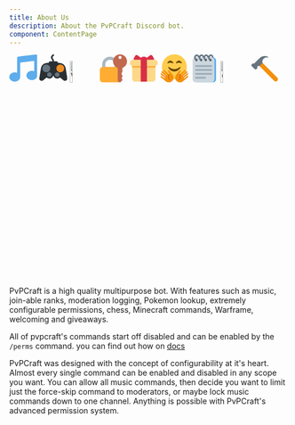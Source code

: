 ```yaml
---
title: About Us
description: About the PvPCraft Discord bot.
component: ContentPage
---
```

<svg alt="Music" title="Music" style="width: 10%;" xmlns:dc="http://purl.org/dc/elements/1.1/" xmlns:cc="http://creativecommons.org/ns#" xmlns:rdf="http://www.w3.org/1999/02/22-rdf-syntax-ns#" xmlns:svg="http://www.w3.org/2000/svg" xmlns="http://www.w3.org/2000/svg" viewBox="0 0 45 45" style="enable-background:new 0 0 45 45;" xml:space="preserve" version="1.1" id="svg2"><metadata id="metadata8"><rdf:RDF><cc:Work rdf:about=""><dc:format>image/svg+xml</dc:format><dc:type rdf:resource="http://purl.org/dc/dcmitype/StillImage"/></cc:Work></rdf:RDF></metadata><defs id="defs6"><clipPath id="clipPath16" clipPathUnits="userSpaceOnUse"><path id="path18" d="M 0,36 36,36 36,0 0,0 0,36 Z"/></clipPath></defs><g transform="matrix(1.25,0,0,-1.25,0,45)" id="g10"><g id="g12"><g clip-path="url(#clipPath16)" id="g14"><g transform="translate(34.209,35.7935)" id="g20"><path id="path22" style="fill:#5dadec;fill-opacity:1;fill-rule:nonzero;stroke:none" d="m 0,0 -22.418,-2.587 c -0.985,-0.114 -1.791,-1.018 -1.791,-2.009 l 0,-0.198 0,-4.197 0,-14.388 c -0.91,0.372 -1.925,0.585 -3,0.585 -3.865,0 -7,-2.685 -7,-6 0,-3.314 3.135,-6 7,-6 3.865,0 7,2.686 7,6 l 0,18.462 18,2.077 0,-13.124 c -0.91,0.372 -1.925,0.585 -3,0.585 -3.865,0 -7,-2.685 -7,-6 0,-3.314 3.135,-6 7,-6 3.865,0 7,2.686 7,6 l 0,20.803 0,4.395 C 1.791,-0.605 0.985,0.114 0,0"/></g></g></g></g></svg>
<svg alt="Games" title="Games" style="width: 10%;" xmlns:dc="http://purl.org/dc/elements/1.1/" xmlns:cc="http://creativecommons.org/ns#" xmlns:rdf="http://www.w3.org/1999/02/22-rdf-syntax-ns#" xmlns:svg="http://www.w3.org/2000/svg" xmlns="http://www.w3.org/2000/svg" viewBox="0 0 45 45" style="enable-background:new 0 0 45 45;" xml:space="preserve" version="1.1" id="svg2"><metadata id="metadata8"><rdf:RDF><cc:Work rdf:about=""><dc:format>image/svg+xml</dc:format><dc:type rdf:resource="http://purl.org/dc/dcmitype/StillImage"/></cc:Work></rdf:RDF></metadata><defs id="defs6"><clipPath id="clipPath16" clipPathUnits="userSpaceOnUse"><path id="path18" d="M 0,36 36,36 36,0 0,0 0,36 Z"/></clipPath></defs><g transform="matrix(1.25,0,0,-1.25,0,45)" id="g10"><g id="g12"><g clip-path="url(#clipPath16)" id="g14"><g transform="translate(28,10)" id="g20"><path id="path22" style="fill:#292f33;fill-opacity:1;fill-rule:nonzero;stroke:none" d="m 0,0 c 0,-2.762 -2.238,-5 -5,-5 -2.762,0 -5,2.238 -5,5 0,2.762 2.238,5 5,5 2.762,0 5,-2.238 5,-5"/></g><g transform="translate(18,10)" id="g24"><path id="path26" style="fill:#292f33;fill-opacity:1;fill-rule:nonzero;stroke:none" d="m 0,0 c 0,-2.762 -2.239,-5 -5,-5 -2.761,0 -5,2.238 -5,5 0,2.762 2.239,5 5,5 2.761,0 5,-2.238 5,-5"/></g><path id="path28" style="fill:#292f33;fill-opacity:1;fill-rule:nonzero;stroke:none" d="m 26,9 -16,0 0,15.999 16,0 L 26,9 Z"/><g transform="translate(18,17)" id="g30"><path id="path32" style="fill:#292f33;fill-opacity:1;fill-rule:nonzero;stroke:none" d="m 0,0 c 0,4.418 -3.582,8 -8,8 -4.111,0 -7.494,-3.102 -7.945,-7.093 l -0.004,0.002 -2,-12.36 0.004,-0.003 C -17.978,-11.632 -18,-11.813 -18,-12 c 0,-1.657 1.343,-3 3,-3 0.68,0 1.3,0.234 1.803,0.616 l 0.009,-0.006 10.157,8.127 c 0.059,0.047 0.119,0.093 0.177,0.142 l 0.072,0.057 -0.006,0.003 C -1.083,-4.594 0,-2.425 0,0"/></g><g transform="translate(18,17)" id="g34"><path id="path36" style="fill:#292f33;fill-opacity:1;fill-rule:nonzero;stroke:none" d="m 0,0 c 0,4.418 3.582,8 8,8 4.111,0 7.494,-3.102 7.945,-7.093 l 0.004,0.002 2,-12.36 -0.004,-0.003 C 17.978,-11.632 18,-11.813 18,-12 c 0,-1.657 -1.343,-3 -3,-3 -0.68,0 -1.3,0.234 -1.803,0.616 L 13.188,-14.39 3.031,-6.263 C 2.972,-6.216 2.912,-6.17 2.854,-6.121 l -0.072,0.057 0.005,0.003 C 1.084,-4.594 0,-2.425 0,0"/></g><g transform="translate(22,18)" id="g38"><path id="path40" style="fill:#f18f26;fill-opacity:1;fill-rule:nonzero;stroke:none" d="m 0,0 c 0,-2.761 2.24,-5 5,-5 2.762,0 5,2.239 5,5 C 10,2.761 7.762,5 5,5 2.24,5 0,2.761 0,0"/></g><g transform="translate(26,10)" id="g42"><path id="path44" style="fill:#67757f;fill-opacity:1;fill-rule:nonzero;stroke:none" d="m 0,0 c 0,-1.657 -1.343,-3 -3,-3 -1.657,0 -3,1.343 -3,3 0,1.657 1.343,3 3,3 1.657,0 3,-1.343 3,-3"/></g><g transform="translate(16,10)" id="g46"><path id="path48" style="fill:#67757f;fill-opacity:1;fill-rule:nonzero;stroke:none" d="m 0,0 c 0,-1.657 -1.343,-3 -3,-3 -1.657,0 -3,1.343 -3,3 0,1.657 1.343,3 3,3 1.657,0 3,-1.343 3,-3"/></g><g transform="translate(4,18)" id="g50"><path id="path52" style="fill:#67757f;fill-opacity:1;fill-rule:nonzero;stroke:none" d="m 0,0 c 0,-2.761 2.24,-5 5,-5 2.762,0 5,2.239 5,5 C 10,2.761 7.762,5 5,5 2.24,5 0,2.761 0,0"/></g><g transform="translate(28,20.5)" id="g54"><path id="path56" style="fill:#f18f26;fill-opacity:1;fill-rule:nonzero;stroke:none" d="M 0,0 C 0,-0.829 -0.672,-1.5 -1.5,-1.5 -2.328,-1.5 -3,-0.829 -3,0 -3,0.829 -2.328,1.5 -1.5,1.5 -0.672,1.5 0,0.829 0,0"/></g><g transform="translate(31,17.5)" id="g58"><path id="path60" style="fill:#f18f26;fill-opacity:1;fill-rule:nonzero;stroke:none" d="M 0,0 C 0,-0.828 -0.672,-1.5 -1.5,-1.5 -2.328,-1.5 -3,-0.828 -3,0 -3,0.828 -2.328,1.5 -1.5,1.5 -0.672,1.5 0,0.828 0,0"/></g><g transform="translate(18.0005,24.9995)" id="g62"><path id="path64" style="fill:#292f33;fill-opacity:1;fill-rule:nonzero;stroke:none" d="M 0,0 C -0.552,0 -1,0.448 -1,1 -1.001,3.025 -1.545,3.795 -2.071,4.54 -2.506,5.155 -3,5.853 -3,7 c 0,2.588 2.448,3.843 2.552,3.895 0.493,0.249 1.093,0.047 1.342,-0.447 C 1.141,9.954 0.941,9.354 0.447,9.106 0.438,9.102 -1,8.342 -1,7 -1,6.509 -0.828,6.245 -0.439,5.694 0.168,4.836 0.999,3.661 0.999,1 1.001,0.448 0.552,0 0,0"/></g><g transform="translate(24,25)" id="g66"><path id="path68" style="fill:#292f33;fill-opacity:1;fill-rule:nonzero;stroke:none" d="m 0,0 c 0,-1.104 -0.895,-2 -2,-2 l -8,0 c -1.104,0 -2,0.896 -2,2 0,1.105 0.896,2 2,2 l 8,0 C -0.895,2 0,1.105 0,0"/></g></g></g></g></svg>
<img src="https://cdn.discordapp.com/emojis/215375499898257409.png" alt="Warframe" title="Warframe" style="width: 10%;"/>
<svg alt="Perimssions" title="Perimssions" style="width: 10%;" xmlns:dc="http://purl.org/dc/elements/1.1/" xmlns:cc="http://creativecommons.org/ns#" xmlns:rdf="http://www.w3.org/1999/02/22-rdf-syntax-ns#" xmlns:svg="http://www.w3.org/2000/svg" xmlns="http://www.w3.org/2000/svg" viewBox="0 0 45 45" style="enable-background:new 0 0 45 45;" xml:space="preserve" version="1.1" id="svg2"><metadata id="metadata8"><rdf:RDF><cc:Work rdf:about=""><dc:format>image/svg+xml</dc:format><dc:type rdf:resource="http://purl.org/dc/dcmitype/StillImage"/></cc:Work></rdf:RDF></metadata><defs id="defs6"><clipPath id="clipPath16" clipPathUnits="userSpaceOnUse"><path id="path18" d="M 0,36 36,36 36,0 0,0 0,36 Z"/></clipPath></defs><g transform="matrix(1.25,0,0,-1.25,0,45)" id="g10"><g id="g12"><g clip-path="url(#clipPath16)" id="g14"><g transform="translate(13,33)" id="g20"><path id="path22" style="fill:#aab8c2;fill-opacity:1;fill-rule:nonzero;stroke:none" d="m 0,0 c -5.523,0 -10,-4.477 -10,-9.999 l 0,-10.001 4,0 0,10.001 C -6,-6.687 -3.313,-4 0,-4 3.314,-4 6,-6.687 6,-9.999 L 6,-20 l 4,0 0,10.001 C 10,-4.477 5.523,0 0,0"/></g><g transform="translate(26,4)" id="g24"><path id="path26" style="fill:#ffac33;fill-opacity:1;fill-rule:nonzero;stroke:none" d="m 0,0 c 0,-2.209 -1.791,-4 -4,-4 l -18,0 c -2.209,0 -4,1.791 -4,4 l 0,12 c 0,2.209 1.791,4 4,4 l 18,0 c 2.209,0 4,-1.791 4,-4 L 0,0 Z"/></g><g transform="translate(26,33.9995)" id="g28"><path id="path30" style="fill:#c1694f;fill-opacity:1;fill-rule:nonzero;stroke:none" d="m 0,0 c 1.105,0 2,-0.896 2,-2 0,-1.104 -0.895,-2 -2,-2 -1.104,0 -2,0.896 -2,2 0,1.104 0.896,2 2,2 m 9,-7 c 0,4.971 -4.029,9 -9,9 -4.971,0 -9,-4.029 -9,-9 0,-3.917 2.507,-7.24 6,-8.477 L -3,-31.5 c 0,-1.38 1.119,-2.5 2.5,-2.5 1.213,0 2.223,0.865 2.45,2.01 C 1.968,-31.991 1.982,-32 2,-32 c 0.553,0 1,0.448 1,1 l 0,1 c 0,0.553 -0.447,1 -1,1 l 0,1 c 0.553,0 1,0.448 1,1 l 0,2 c 0,0.553 -0.447,1 -1,1 l 0,2.278 c 0.596,0.346 1,0.984 1,1.722 l 0,4.523 c 3.493,1.237 6,4.56 6,8.477"/></g></g></g></g></svg>
<svg alt="Giveaways" title="Giveaways" style="width: 10%;" xmlns:dc="http://purl.org/dc/elements/1.1/" xmlns:cc="http://creativecommons.org/ns#" xmlns:rdf="http://www.w3.org/1999/02/22-rdf-syntax-ns#" xmlns:svg="http://www.w3.org/2000/svg" xmlns="http://www.w3.org/2000/svg" viewBox="0 0 45 45" style="enable-background:new 0 0 45 45;" xml:space="preserve" version="1.1" id="svg2"><metadata id="metadata8"><rdf:RDF><cc:Work rdf:about=""><dc:format>image/svg+xml</dc:format><dc:type rdf:resource="http://purl.org/dc/dcmitype/StillImage"/></cc:Work></rdf:RDF></metadata><defs id="defs6"><clipPath id="clipPath16" clipPathUnits="userSpaceOnUse"><path id="path18" d="M 0,36 36,36 36,0 0,0 0,36 Z"/></clipPath></defs><g transform="matrix(1.25,0,0,-1.25,0,45)" id="g10"><g id="g12"><g clip-path="url(#clipPath16)" id="g14"><g transform="translate(33,5)" id="g20"><path id="path22" style="fill:#fdd888;fill-opacity:1;fill-rule:nonzero;stroke:none" d="m 0,0 c 0,-2.2 -1.8,-4 -4,-4 l -22,0 c -2.2,0 -4,1.8 -4,4 l 0,17 c 0,2.2 1.8,4 4,4 l 22,0 c 2.2,0 4,-1.8 4,-4 L 0,0 Z"/></g><g transform="translate(36,25)" id="g24"><path id="path26" style="fill:#fdd888;fill-opacity:1;fill-rule:nonzero;stroke:none" d="m 0,0 c 0,-2.2 -1.8,-4 -4,-4 l -28,0 c -2.2,0 -4,1.8 -4,4 0,2.2 1.8,4 4,4 L -4,4 C -1.8,4 0,2.2 0,0"/></g><path id="path28" style="fill:#fcab40;fill-opacity:1;fill-rule:nonzero;stroke:none" d="m 33,19 -30,0 0,2 30,0 0,-2 z"/><g transform="translate(19,32.9995)" id="g30"><path id="path32" style="fill:#da2f47;fill-opacity:1;fill-rule:nonzero;stroke:none" d="m 0,0 -1.999,0 c -1.657,0 -3,-1.343 -3,-3 L -5,-3 l 0,-28.999 8,0 L 3,-3 C 3,-1.343 1.657,0 0,0"/></g><g transform="translate(16,29)" id="g34"><path id="path36" style="fill:#da2f47;fill-opacity:1;fill-rule:nonzero;stroke:none" d="M 0,0 C 1.1,0 1.263,0.516 0.361,1.147 L -6.361,5.853 C -7.263,6.484 -8.446,6.219 -8.992,5.264 L -11.008,1.736 C -11.554,0.781 -11.1,0 -10,0 L 0,0 Z"/></g><g transform="translate(20,29)" id="g38"><path id="path40" style="fill:#da2f47;fill-opacity:1;fill-rule:nonzero;stroke:none" d="M 0,0 C -1.1,0 -1.263,0.516 -0.361,1.147 L 6.361,5.853 C 7.263,6.484 8.446,6.219 8.992,5.264 L 11.008,1.736 C 11.554,0.781 11.1,0 10,0 L 0,0 Z"/></g></g></g></g></svg>
<svg alt="Welcoming" title="Welcoming" style="width: 10%;" xmlns:dc="http://purl.org/dc/elements/1.1/" xmlns:cc="http://creativecommons.org/ns#" xmlns:rdf="http://www.w3.org/1999/02/22-rdf-syntax-ns#" xmlns:svg="http://www.w3.org/2000/svg" xmlns="http://www.w3.org/2000/svg" viewBox="0 0 45 45" style="enable-background:new 0 0 45 45;" xml:space="preserve" version="1.1" id="svg2"><metadata id="metadata8"><rdf:RDF><cc:Work rdf:about=""><dc:format>image/svg+xml</dc:format><dc:type rdf:resource="http://purl.org/dc/dcmitype/StillImage"/></cc:Work></rdf:RDF></metadata><defs id="defs6"><clipPath id="clipPath16" clipPathUnits="userSpaceOnUse"><path id="path18" d="M 0,36 36,36 36,0 0,0 0,36 Z"/></clipPath></defs><g transform="matrix(1.25,0,0,-1.25,0,45)" id="g10"><g id="g12"><g clip-path="url(#clipPath16)" id="g14"><g transform="translate(34,20)" id="g20"><path id="path22" style="fill:#ffcc4d;fill-opacity:1;fill-rule:nonzero;stroke:none" d="m 0,0 c 0,-8.834 -7.166,-16 -16,-16 -8.836,0 -16,7.166 -16,16 0,8.836 7.164,16 16,16 C -7.166,16 0,8.836 0,0"/></g><g transform="translate(25.8613,19.8711)" id="g24"><path id="path26" style="fill:#664500;fill-opacity:1;fill-rule:nonzero;stroke:none" d="m 0,0 c -0.15,0.161 -0.374,0.171 -0.535,0.029 -0.033,-0.029 -3.303,-2.9 -7.326,-2.9 -4.013,0 -7.294,2.871 -7.327,2.9 -0.161,0.142 -0.385,0.13 -0.535,-0.029 -0.149,-0.16 -0.181,-0.424 -0.079,-0.628 0.109,-0.215 2.71,-5.243 7.941,-5.243 5.23,0 7.833,5.028 7.94,5.243 C 0.182,-0.423 0.148,-0.16 0,0"/></g><g transform="translate(13.3926,12.8457)" id="g28"><path id="path30" style="fill:#f4900c;fill-opacity:1;fill-rule:nonzero;stroke:none" d="m 0,0 -1.539,2.219 c 0,0 -0.542,0.867 -1.411,0.325 C -3.816,2.003 -3.274,1.135 -3.274,1.135 l 1.758,-3.38 c 0,0 0.144,-0.768 -0.918,0.091 -0.463,0.374 -0.197,0.163 -0.197,0.163 l -0.44,0.361 -5.491,4.508 c 0,0 -0.709,0.748 -1.359,-0.042 -0.648,-0.791 0.222,-1.341 0.222,-1.341 l 5.194,-4.266 c -0.121,-0.12 -0.483,-0.534 -0.6,-0.663 l -5.557,4.56 c 0,0 -0.71,0.749 -1.359,-0.041 -0.649,-0.791 0.223,-1.341 0.223,-1.341 l 5.555,-4.562 c -0.102,-0.14 -0.363,-0.476 -0.459,-0.615 l -4.792,3.934 c 0,0 -0.71,0.748 -1.358,-0.042 -0.65,-0.791 0.223,-1.342 0.223,-1.342 l 5.093,-4.183 C -7.6,-7.244 -7.899,-7.713 -7.946,-7.887 l -3.672,3.012 c 0,0 -0.709,0.752 -1.357,-0.041 -0.65,-0.791 0.223,-1.341 0.223,-1.341 l 5.93,-4.868 c 0,0 0.257,-0.213 0.395,-0.326 2.619,-2.152 6.489,-1.772 8.64,0.848 1.971,2.404 1.817,5.853 -0.24,8.07 C 1.244,-1.75 0.612,-0.879 0,0"/></g><g transform="translate(35.583,7.9297)" id="g32"><path id="path34" style="fill:#f4900c;fill-opacity:1;fill-rule:nonzero;stroke:none" d="m 0,0 c -0.648,0.793 -1.357,0.041 -1.357,0.041 l -3.672,-3.012 c -0.047,0.174 -0.346,0.643 -0.41,0.821 l 5.093,4.183 c 0,0 0.873,0.551 0.223,1.342 -0.648,0.79 -1.358,0.042 -1.358,0.042 l -4.792,-3.934 c -0.096,0.139 -0.357,0.475 -0.459,0.615 l 5.554,4.562 c 0,0 0.873,0.55 0.223,1.341 -0.649,0.79 -1.358,0.041 -1.358,0.041 L -7.87,1.482 c -0.117,0.129 -0.48,0.543 -0.6,0.664 l 5.194,4.265 c 0,0 0.87,0.55 0.222,1.341 -0.65,0.79 -1.359,0.042 -1.359,0.042 l -5.491,-4.508 -0.44,-0.361 c 0,0 0.99,0.841 -0.197,-0.163 -1.188,-1.004 -0.918,-0.091 -0.918,-0.091 l 1.758,3.38 c 0,0 0.543,0.868 -0.324,1.409 -0.87,0.542 -1.412,-0.325 -1.412,-0.325 l -1.538,-2.219 c -0.613,-0.879 -1.244,-1.75 -1.973,-2.533 -2.058,-2.217 -2.212,-5.666 -0.24,-8.07 2.151,-2.62 6.02,-3 8.64,-0.848 0.138,0.113 0.396,0.326 0.396,0.326 l 5.929,4.868 c 0,0 0.872,0.55 0.223,1.341"/></g><g transform="translate(27.6768,25.0171)" id="g36"><path id="path38" style="fill:#664500;fill-opacity:1;fill-rule:nonzero;stroke:none" d="m 0,0 c -0.051,0.122 -1.285,2.983 -3.82,2.983 -2.535,0 -3.769,-2.861 -3.82,-2.983 -0.08,-0.187 -0.028,-0.406 0.123,-0.536 0.15,-0.128 0.366,-0.132 0.524,-0.012 0.01,0.009 1.081,0.816 3.173,0.816 2.079,0 3.149,-0.796 3.174,-0.815 0.075,-0.059 0.164,-0.089 0.254,-0.089 0.095,0 0.19,0.033 0.267,0.099 C 0.028,-0.409 0.08,-0.188 0,0"/></g><g transform="translate(16.6768,25.0171)" id="g40"><path id="path42" style="fill:#664500;fill-opacity:1;fill-rule:nonzero;stroke:none" d="m 0,0 c -0.052,0.122 -1.285,2.983 -3.82,2.983 -2.535,0 -3.769,-2.861 -3.82,-2.983 -0.079,-0.187 -0.028,-0.406 0.123,-0.536 0.151,-0.128 0.366,-0.132 0.523,-0.012 0.011,0.009 1.081,0.816 3.174,0.816 2.079,0 3.149,-0.796 3.173,-0.815 0.076,-0.059 0.165,-0.089 0.255,-0.089 0.095,0 0.19,0.033 0.268,0.099 C 0.028,-0.409 0.079,-0.188 0,0"/></g><g transform="translate(11.1821,10.5225)" id="g44"><path id="path46" style="fill:#b55005;fill-opacity:1;fill-rule:nonzero;stroke:none" d="m 0,0 c 0,0 -2.593,-3.314 0.484,-7.46 0.212,-0.285 0.75,-0.146 0.521,0.187 -0.25,0.365 -2.75,3.896 -0.4,7.057 0,0 -0.381,0.047 -0.605,0.216"/></g><g transform="translate(24.7646,10.4238)" id="g48"><path id="path50" style="fill:#b55005;fill-opacity:1;fill-rule:nonzero;stroke:none" d="m 0,0 c 0,0 2.594,-3.314 -0.484,-7.46 -0.212,-0.285 -0.75,-0.146 -0.522,0.188 0.25,0.364 2.75,3.895 0.401,7.056 0,0 0.381,0.047 0.605,0.216"/></g></g></g></g></svg>
<svg alt="Moderation logging" title="Moderation logging" style="width: 10%;" xmlns:dc="http://purl.org/dc/elements/1.1/" xmlns:cc="http://creativecommons.org/ns#" xmlns:rdf="http://www.w3.org/1999/02/22-rdf-syntax-ns#" xmlns:svg="http://www.w3.org/2000/svg" xmlns="http://www.w3.org/2000/svg" viewBox="0 0 45 45" style="enable-background:new 0 0 45 45;" xml:space="preserve" version="1.1" id="svg2"><metadata id="metadata8"><rdf:RDF><cc:Work rdf:about=""><dc:format>image/svg+xml</dc:format><dc:type rdf:resource="http://purl.org/dc/dcmitype/StillImage"/></cc:Work></rdf:RDF></metadata><defs id="defs6"><clipPath id="clipPath18" clipPathUnits="userSpaceOnUse"><path id="path20" d="M 0,36 36,36 36,0 0,0 0,36 Z"/></clipPath></defs><g transform="matrix(1.25,0,0,-1.25,0,45)" id="g10"><path id="path12" style="fill:#66757f;fill-opacity:1;fill-rule:nonzero;stroke:none" d="m 27.814,29.609 1.996,0 0,2.391 -1.996,0 0,-2.391 z"/><g id="g14"><g clip-path="url(#clipPath18)" id="g16"><g transform="translate(29,32)" id="g22"><path id="path24" style="fill:#55acee;fill-opacity:1;fill-rule:nonzero;stroke:none" d="m 0,0 -20,0 c -2.209,0 -4,-1.791 -4,-4 l 0,-24 c 0,-2.209 1.791,-4 4,-4 l 20,0 c 2.209,0 4,1.791 4,4 L 4,-4 C 4,-1.791 2.209,0 0,0"/></g><g transform="translate(27,32)" id="g26"><path id="path28" style="fill:#ccd6dd;fill-opacity:1;fill-rule:nonzero;stroke:none" d="m 0,0 -20,0 c -2.209,0 -4,-1.791 -4,-4 l 0,-24 c 0,-2.209 1.791,-4 4,-4 l 20,0 c 2.209,0 4,1.791 4,4 L 4,-4 C 4,-1.791 2.209,0 0,0"/></g><g transform="translate(28,21)" id="g30"><path id="path32" style="fill:#99aab5;fill-opacity:1;fill-rule:nonzero;stroke:none" d="m 0,0 c 0,-0.553 -0.447,-1 -1,-1 l -20,0 c -0.552,0 -1,0.447 -1,1 0,0.552 0.448,1 1,1 L -1,1 C -0.447,1 0,0.552 0,0"/></g><g transform="translate(28,16)" id="g34"><path id="path36" style="fill:#99aab5;fill-opacity:1;fill-rule:nonzero;stroke:none" d="m 0,0 c 0,-0.553 -0.447,-1 -1,-1 l -20,0 c -0.552,0 -1,0.447 -1,1 0,0.553 0.448,1 1,1 L -1,1 C -0.447,1 0,0.553 0,0"/></g><g transform="translate(28,11)" id="g38"><path id="path40" style="fill:#99aab5;fill-opacity:1;fill-rule:nonzero;stroke:none" d="m 0,0 c 0,-0.553 -0.447,-1 -1,-1 l -20,0 c -0.552,0 -1,0.447 -1,1 0,0.553 0.448,1 1,1 L -1,1 C -0.447,1 0,0.553 0,0"/></g><g transform="translate(20,6)" id="g42"><path id="path44" style="fill:#99aab5;fill-opacity:1;fill-rule:nonzero;stroke:none" d="m 0,0 c 0,-0.553 -0.447,-1 -1,-1 l -12,0 c -0.552,0 -1,0.447 -1,1 0,0.553 0.448,1 1,1 L -1,1 C -0.447,1 0,0.553 0,0"/></g><g transform="translate(7.8359,27.2695)" id="g46"><path id="path48" style="fill:#292f33;fill-opacity:1;fill-rule:nonzero;stroke:none" d="m 0,0 c -0.702,0 -1.271,0.666 -1.271,1.489 0,0.823 0.569,1.49 1.271,1.49 0.701,0 1.27,-0.667 1.27,-1.49 C 1.27,0.666 0.701,0 0,0"/></g><g transform="translate(8.543,28.917)" id="g50"><path id="path52" style="fill:#66757f;fill-opacity:1;fill-rule:nonzero;stroke:none" d="m 0,0 c -0.055,0.479 -0.374,0.792 -0.729,1.017 -0.485,0.306 -1,1.007 -1,1.876 0,1.105 0.671,2.095 1.5,2.095 0.83,0 1.501,-0.905 1.501,-1.905 l 1.996,0 c -0.021,2 -1.576,3.821 -3.497,3.821 -1.933,0 -3.5,-1.819 -3.5,-4.005 0,-1.853 1.045,-3.371 2.57,-3.925 C -0.4,-1.302 0.064,-0.579 0,0"/></g><g transform="translate(13.8359,27.2695)" id="g54"><path id="path56" style="fill:#292f33;fill-opacity:1;fill-rule:nonzero;stroke:none" d="m 0,0 c -0.702,0 -1.271,0.666 -1.271,1.489 0,0.823 0.569,1.49 1.271,1.49 0.701,0 1.27,-0.667 1.27,-1.49 C 1.27,0.666 0.701,0 0,0"/></g><g transform="translate(14.543,28.917)" id="g58"><path id="path60" style="fill:#66757f;fill-opacity:1;fill-rule:nonzero;stroke:none" d="m 0,0 c -0.055,0.479 -0.374,0.792 -0.729,1.017 -0.485,0.306 -1,1.007 -1,1.876 0,1.105 0.671,2.095 1.5,2.095 0.83,0 1.5,-0.905 1.5,-1.905 l 1.997,0 c -0.021,2 -1.576,3.821 -3.497,3.821 -1.933,0 -3.5,-1.819 -3.5,-4.005 0,-1.853 1.045,-3.371 2.57,-3.925 C -0.4,-1.302 0.064,-0.579 0,0"/></g><g transform="translate(19.8359,27.2695)" id="g62"><path id="path64" style="fill:#292f33;fill-opacity:1;fill-rule:nonzero;stroke:none" d="m 0,0 c -0.702,0 -1.271,0.666 -1.271,1.489 0,0.823 0.569,1.49 1.271,1.49 0.701,0 1.27,-0.667 1.27,-1.49 C 1.27,0.666 0.701,0 0,0"/></g><g transform="translate(20.543,28.917)" id="g66"><path id="path68" style="fill:#66757f;fill-opacity:1;fill-rule:nonzero;stroke:none" d="m 0,0 c -0.055,0.479 -0.374,0.792 -0.729,1.017 -0.485,0.306 -1,1.007 -1,1.876 0,1.105 0.671,2.095 1.5,2.095 0.83,0 1.5,-0.905 1.5,-1.905 l 1.997,0 c -0.021,2 -1.576,3.821 -3.497,3.821 -1.933,0 -3.5,-1.819 -3.5,-4.005 0,-1.853 1.045,-3.371 2.57,-3.925 C -0.4,-1.302 0.064,-0.579 0,0"/></g><g transform="translate(25.8359,27.2695)" id="g70"><path id="path72" style="fill:#292f33;fill-opacity:1;fill-rule:nonzero;stroke:none" d="m 0,0 c -0.702,0 -1.271,0.666 -1.271,1.489 0,0.823 0.569,1.49 1.271,1.49 0.701,0 1.27,-0.667 1.27,-1.49 C 1.27,0.666 0.701,0 0,0"/></g><g transform="translate(26.543,28.917)" id="g74"><path id="path76" style="fill:#66757f;fill-opacity:1;fill-rule:nonzero;stroke:none" d="m 0,0 c -0.055,0.479 -0.374,0.792 -0.729,1.017 -0.485,0.306 -1,1.007 -1,1.876 0,1.105 0.671,2.095 1.5,2.095 0.83,0 1.5,-0.905 1.5,-1.905 l 1.997,0 c -0.021,2 -1.576,3.821 -3.497,3.821 -1.933,0 -3.5,-1.819 -3.5,-4.005 0,-1.853 1.045,-3.371 2.57,-3.925 C -0.4,-1.302 0.064,-0.579 0,0"/></g></g></g></g></svg>
<img src="https://cdn.discordapp.com/emojis/230771178065756160.png" alt="Chess" title="Chess" style="width: 10%;"/>
<svg alt="Purging" title="Purging" style="width: 10%;" xmlns:dc="http://purl.org/dc/elements/1.1/" xmlns:cc="http://creativecommons.org/ns#" xmlns:rdf="http://www.w3.org/1999/02/22-rdf-syntax-ns#" xmlns:svg="http://www.w3.org/2000/svg" xmlns="http://www.w3.org/2000/svg" viewBox="0 0 45 45" style="enable-background:new 0 0 45 45;" xml:space="preserve" version="1.1" id="svg2"><metadata id="metadata8"><rdf:RDF><cc:Work rdf:about=""><dc:format>image/svg+xml</dc:format><dc:type rdf:resource="http://purl.org/dc/dcmitype/StillImage"/></cc:Work></rdf:RDF></metadata><defs id="defs6"><clipPath id="clipPath16" clipPathUnits="userSpaceOnUse"><path id="path18" d="M 0,36 36,36 36,0 0,0 0,36 Z"/></clipPath></defs><g transform="matrix(1.25,0,0,-1.25,0,45)" id="g10"><g id="g12"><g clip-path="url(#clipPath16)" id="g14"><g transform="translate(29.8789,2.1211)" id="g20"><path id="path22" style="fill:#f4900c;fill-opacity:1;fill-rule:nonzero;stroke:none" d="M 0,0 C 1.166,-1.166 3.021,-1.221 4.121,-0.121 5.221,0.979 5.166,2.834 4,4 l -21.758,21.758 c -1.166,1.166 -3.021,1.221 -4.121,0.121 -1.1,-1.1 -1.045,-2.955 0.121,-4.121 L 0,0 Z"/></g><g transform="translate(22,33)" id="g24"><path id="path26" style="fill:#66757f;fill-opacity:1;fill-rule:nonzero;stroke:none" d="m 0,0 c 0,0 -6,3 -11,-2 l -7,-7 c 0,0 -1,1 -2,0 l -1,-1 c 0,0 -1,-1 0,-2 l 4,-4 c 0,0 1,-1 2,0 l 1,1 c 0,0 1,1 0,2 -0.023,0.023 -0.053,0.053 -0.078,0.078 0.77,0.743 1.923,1.5 3.078,0.922 l 4,4 c 0,0 -1,3 1,5 2,2 3,2 5,2 2,0 1,1 1,1"/></g></g></g></g></svg>


PvPCraft is a high quality multipurpose bot. With features such as music, join-able ranks, moderation logging, Pokemon lookup,
extremely configurable permissions, chess, Minecraft commands, Warframe, welcoming and giveaways.

All of pvpcraft's commands start off disabled and can be enabled by the `/perms` command. you can find out how on [docs](https://bot.pvpcraft.ca/docs)

PvPCraft was designed with the concept of configurability at it's heart. Almost every single command can be enabled and disabled in any scope you want.
You can allow all music commands, then decide you want to limit just the force-skip command to moderators, or maybe lock music commands down to one channel.
Anything is possible with PvPCraft's advanced permission system.


